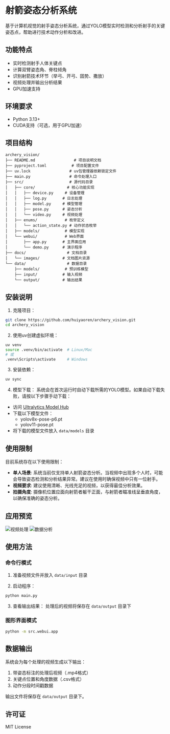 # 射箭姿态分析系统

基于计算机视觉的射手姿态分析系统，通过YOLO模型实时检测和分析射手的关键姿态点，帮助进行技术动作分析和改进。

## 功能特点

- 实时检测射手人体关键点
- 计算双臂姿态角、脊柱倾角
- 识别射箭技术环节（举弓、开弓、固势、撒放）
- 视频处理并输出分析结果
- GPU加速支持

## 环境要求

- Python 3.13+
- CUDA支持（可选，用于GPU加速）

## 项目结构

```
archery_vision/
├── README.md                 # 项目说明文档
├── pyproject.toml           # 项目配置文件
├── uv.lock                 # uv包管理器依赖锁定文件
├── main.py                 # 命令处理入口
├── src/                    # 源代码目录
│   ├── core/              # 核心功能实现
│   │   ├── device.py     # 设备管理
│   │   ├── log.py       # 日志处理
│   │   ├── model.py     # 模型管理
│   │   ├── pose.py      # 姿态分析
│   │   └── video.py     # 视频处理
│   ├── enums/            # 枚举定义
│   │   └── action_state.py # 动作状态枚举
│   ├── models/           # 模型实现
│   └── webui/            # Web界面
│       ├── app.py       # 主界面应用
│       └── demo.py      # 演示程序
├── docs/                  # 文档目录
│   └── images/          # 文档图片资源
└── data/                  # 数据目录
    ├── models/           # 预训练模型
    ├── input/           # 输入视频
    └── output/          # 输出结果
```

## 安装说明

1. 克隆项目：
```bash
git clone https://github.com/huiyaoren/archery_vision.git
cd archery_vision
```

2. 使用uv创建虚拟环境：
```bash
uv venv
source .venv/bin/activate  # Linux/Mac
# 或
.venv\Scripts\activate     # Windows
```

3. 安装依赖：
```bash
uv sync
```

4. 模型下载：
系统会在首次运行时自动下载所需的YOLO模型。如果自动下载失败，请按以下步骤手动下载：

- 访问 [Ultralytics Model Hub](https://github.com/ultralytics/assets/releases/)
- 下载以下模型文件：
  - yolov8x-pose-p6.pt
  - yolov11-pose.pt
- 将下载的模型文件放入 `data/models` 目录

## 使用限制

目前系统存在以下使用限制：

- **单人场景**: 系统当前仅支持单人射箭姿态分析。当视频中出现多个人时，可能会导致姿态检测和分析结果异常。建议在使用时确保视频中只有一位射手。
- **视频要求**: 建议使用清晰、光线充足的视频，以获得最佳分析效果。
- **拍摄角度**: 摄像机位置应面向射箭者躯干正面，与射箭者瞄准线呈垂直角度，以确保准确的姿态分析。

## 应用预览

![视频处理](docs/images/preview1.png)
![数据分析](docs/images/preview2.png)

## 使用方法

### 命令行模式
1. 准备视频文件并放入 `data/input` 目录

2. 启动程序：
```bash
python main.py
```
3. 查看输出结果：
处理后的视频将保存在 `data/output` 目录下

### 图形界面模式
```bash
python -m src.webui.app
```

## 数据输出

系统会为每个处理的视频生成以下输出：
1. 带姿态标注的处理后视频（.mp4格式）
2. 关键点位置和角度数据（.csv格式）
3. 动作分段时间戳数据

输出文件将保存在 `data/output` 目录下。

## 许可证

MIT License
